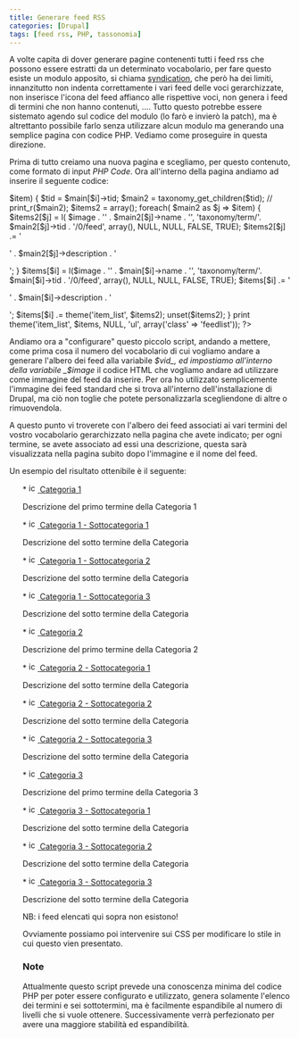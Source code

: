 ```yaml
---
title: Generare feed RSS
categories: [Drupal]
tags: [feed rss, PHP, tassonomia]
---
```

A volte capita di dover generare pagine contenenti tutti i feed rss che possono essere estratti da un determinato vocabolario, per fare questo esiste un modulo apposito, si chiama <a href="http://drupal.org/project/syndication">syndication</a>, che però ha dei limiti, innanzitutto non indenta correttamente i vari feed delle voci gerarchizzate, non inserisce l'icona del feed affianco alle rispettive voci, non genera i feed di termini che non hanno contenuti, .... Tutto questo potrebbe essere sistemato agendo sul codice del modulo (lo farò e invierò la patch), ma è altrettanto possibile farlo senza utilizzare alcun modulo ma generando una semplice pagina con codice PHP. Vediamo come proseguire in questa direzione.
<!--break-->
Prima di tutto creiamo una nuova pagina e scegliamo, per questo contenuto, come formato di input _PHP Code_. Ora all'interno della pagina andiamo ad inserire il seguente codice:
<?php
$vid = 4;
$main = taxonomy_get_tree($vid, 0, 0, 2);
$items = array();
$image = '&lt;img src="/misc/feed.png" alt="icona del feed RSS" width="16" height="16" /&gt;';
foreach( $main as $i => $item) {
  $tid = $main[$i]->tid;
  $main2 = taxonomy_get_children($tid);
  // print_r($main2);
  $items2 = array();
  foreach( $main2 as $j => $item) {
    $items2[$j] = l( $image . '<span>' . $main2[$j]->name . '</span>', 'taxonomy/term/'. $main2[$j]->tid . '/0/feed', array(), NULL, NULL, FALSE, TRUE);
    $items2[$j] .= '<p>' . $main2[$j]->description . '</p>';
  }
  $items[$i] = l($image . '<span>' . $main[$i]->name . '</span>', 'taxonomy/term/'. $main[$i]->tid . '/0/feed', array(), NULL, NULL, FALSE, TRUE);
  $items[$i] .= '<p>' . $main[$i]->description . '</p>';
  $items[$i] .= theme('item_list', $items2);
  unset($items2);
}
print theme('item_list', $items, NULL, 'ul', array('class' => 'feedlist'));
?>
Andiamo ora a "configurare" questo piccolo script, andando a mettere, come prima cosa il numero del vocabolario di cui vogliamo andare a generare l'albero dei feed alla variabile _$vid_,  ed impostiamo all'interno della variabile _$image_ il codice HTML che vogliamo andare ad utilizzare come immagine del feed da inserire. Per ora ho utilizzato semplicemente l'immagine dei feed standard che si trova all'interno dell'installazione di Drupal, ma ciò non toglie che potete personalizzarla scegliendone di altre o rimuovendola.

A questo punto vi troverete con l'albero dei feed associati ai vari termini del vostro vocabolario gerarchizzato nella pagina che avete indicato; per ogni termine, se avete associato ad essi una descrizione, questa sarà visualizzata nella pagina subito dopo l'immagine e il nome del feed.

Un esempio del risultato ottenibile è il seguente:
<ul class="feedlist">  *  <a href="#"> <img src="/misc/feed.png" alt="icona del feed RSS" height="16" width="16" /> <span>Categoria 1</span> </a> <p>Descrizione del primo termine della Categoria 1</p> <div class="item-list">   *  <a href="#"> <img src="/misc/feed.png" alt="icona del feed RSS" height="16" width="16" /> <span>Categoria 1 - Sottocategoria 1</span> </a> <p>Descrizione del sotto termine della Categoria </p>   *  <a href="#"> <img src="/misc/feed.png" alt="icona del feed RSS" height="16" width="16" /> <span>Categoria 1 - Sottocategoria 2</span> </a> <p>Descrizione del sotto termine della Categoria </p>   *  <a href="#"> <img src="/misc/feed.png" alt="icona del feed RSS" height="16" width="16" /> <span>Categoria 1 - Sottocategoria 3</span> </a> <p>Descrizione del sotto termine della Categoria </p>   </div>   *  <a href="#"> <img src="/misc/feed.png" alt="icona del feed RSS" height="16" width="16" /> <span>Categoria 2</span> </a> <p>Descrizione del primo termine della Categoria 2</p> <div class="item-list">   *  <a href="#"> <img src="/misc/feed.png" alt="icona del feed RSS" height="16" width="16" /> <span>Categoria 2 - Sottocategoria 1</span> </a> <p>Descrizione del sotto termine della Categoria </p>   *  <a href="#"> <img src="/misc/feed.png" alt="icona del feed RSS" height="16" width="16" />  <span>Categoria 2 - Sottocategoria 2</span>       </a>          <p>Descrizione del sotto termine della Categoria </p>                 *           <a href="#">            <img src="/misc/feed.png" alt="icona del feed RSS" height="16" width="16" />           <span>Categoria 2 - Sottocategoria 3</span>          </a>          <p>Descrizione del sotto termine della Categoria </p>                    </div>       *     <a href="#">      <img src="/misc/feed.png" alt="icona del feed RSS" height="16" width="16" />      <span>Categoria 3</span>    </a>    <p>Descrizione del primo termine della Categoria 3</p>    <div class="item-list">               *           <a href="#">            <img src="/misc/feed.png" alt="icona del feed RSS" height="16" width="16" />            <span>Categoria 3 - Sottocategoria 1</span>          </a>          <p>Descrizione del sotto termine della Categoria </p>                 *           <a href="#">            <img src="/misc/feed.png" alt="icona del feed RSS" height="16" width="16" />            <span>Categoria 3 - Sottocategoria 2</span>          </a>          <p>Descrizione del sotto termine della Categoria </p>                 *           <a href="#">            <img src="/misc/feed.png" alt="icona del feed RSS" height="16" width="16" />            <span>Categoria 3 - Sottocategoria 3</span>          </a>          <p>Descrizione del sotto termine della Categoria </p>                  </div>  
NB: i feed elencati qui sopra non esistono!

Ovviamente possiamo poi intervenire sui CSS per modificare lo stile in cui questo vien presentato.

<h3>Note</h3>
Attualmente questo script prevede una conoscenza minima del codice PHP per poter essere configurato e utilizzato, genera solamente l'elenco dei termini e sei sottotermini, ma è facilmente espandibile al numero di livelli che si vuole ottenere. Successivamente verrà perfezionato per avere una maggiore stabilità ed espandibilità.
